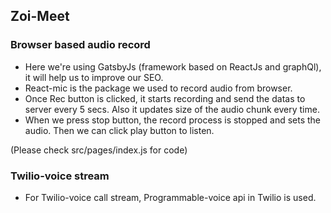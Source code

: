 ## Zoi-Meet

### Browser based audio record

* Here we're using GatsbyJs (framework based on ReactJs and graphQl), it will help us to improve our SEO.
* React-mic is the package we used to record audio from browser.
* Once Rec button is clicked, it starts recording and send the datas to server every 5 secs. Also it updates size of the audio chunk every time.
* When we press stop button, the record process is stopped and sets the audio. Then we can click play button to listen.

(Please check src/pages/index.js for code)

### Twilio-voice stream

* For Twilio-voice call stream, Programmable-voice api in Twilio is used. 
